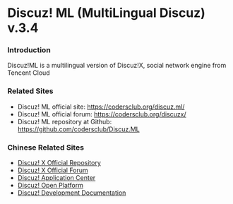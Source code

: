 # Discuz! ML (MultiLingual Discuz) v.3.4

### **Introduction**

Discuz!ML is a multilingual version of Discuz!X, social network engine from Tencent Cloud 

### **Related Sites**
 
- Discuz! ML official site: https://codersclub.org/discuz.ml/
- Discuz! ML official forum: https://codersclub.org/discuzx/
- Discuz! ML repository at Github: https://github.com/codersclub/Discuz.ML

### **Chinese Related Sites**

- [Discuz! X Official Repository](https://gitee.com/Discuz/DiscuzX.git)
- [Discuz! X Official Forum](https://www.discuz.net/)
- [Discuz! Application Center](https://addon.dismall.com/)
- [Discuz! Open Platform](https://open.dismall.com/)
- [Discuz! Development Documentation](https://open.dismall.com/?ac=document&page=dev)
